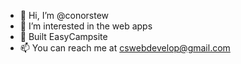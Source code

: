 - 👋 Hi, I’m @conorstew
- 👀 I’m interested in the web apps
- 🌱 Built EasyCampsite
- 📫 You can reach me at cswebdevelop@gmail.com

<!---
conorstew/conorstew is a ✨ special ✨ repository because its `README.md` (this file) appears on your GitHub profile.
You can click the Preview link to take a look at your changes.
--->
